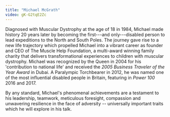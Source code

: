 ```yaml
---
title: "Michael McGrath"
video: gK-G2tqE2Zc
---
```


Diagnosed with Muscular Dystrophy at the age of 18 in 1984, Michael made history 20 years later by becoming the first---and only---disabled person to lead expeditions to the North and South Poles. The journey gave rise to a new life trajectory which propelled Michael into a vibrant career as founder and CEO of The Muscle Help Foundation, a multi-award winning family charity that delivers transformational experiences to children with muscular dystrophy. Michael was recognized by the Queen in 2004 for his 'contribution to national life' and received the *2005 Business Traveler of the Year Award* in Dubai. A Paralympic Torchbearer in 2012, he was named one of the most influential disabled people in Britain, featuring in *Power 100* 2016 and 2017.

By any standard, Michael's phenomenal achievements are a testament to his leadership, teamwork, meticulous foresight, compassion and unwavering resilience in the face of adversity -- universally important traits which he will explore in his talk.
